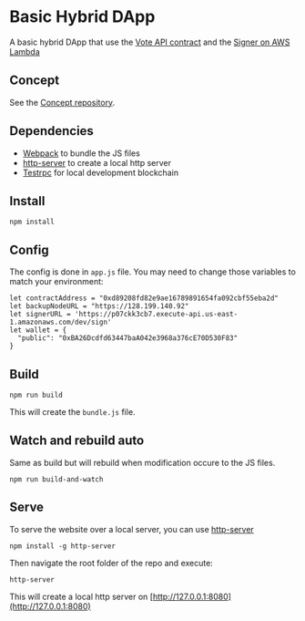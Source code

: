 # Basic Hybrid DApp

A basic hybrid DApp that use the [Vote API contract](https://github.com/Vote-On-Ethereum/Vote-API) and the [Signer on AWS Lambda](https://github.com/Vote-On-Ethereum/Signer-Aws-Lambda)

## Concept

See the [Concept repository](https://github.com/Vote-On-Ethereum/Concept).


## Dependencies

- [Webpack](https://webpack.github.io) to bundle the JS files
- [http-server](https://github.com/indexzero/http-server) to create a local http server
- [Testrpc](https://github.com/ethereumjs/testrpc) for local development blockchain

## Install

```console
npm install
```

## Config

The config is done in `app.js` file.
You may need to change those variables to match your environment:

```node
let contractAddress = "0xd89208fd82e9ae16789891654fa092cbf55eba2d"
let backupNodeURL = "https://128.199.140.92"
let signerURL = 'https://p07ckk3cb7.execute-api.us-east-1.amazonaws.com/dev/sign'
let wallet = {
  "public": "0xBA26Dcdfd63447baA042e3968a376cE70D530F83"
}

```

## Build

```console
npm run build
```

This will create the `bundle.js` file.

## Watch and rebuild auto

Same as build but will rebuild when modification occure to the JS files.

```console
npm run build-and-watch
```

## Serve

To serve the website over a local server, you can use [http-server](https://github.com/indexzero/http-server)

```console
npm install -g http-server
```

Then navigate the root folder of the repo and execute:

```console
http-server
```

This will create a local http server on [http://127.0.0.1:8080](http://127.0.0.1:8080)